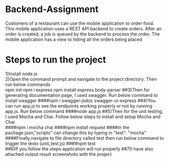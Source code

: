 # Backend-Assignment
Customers of a restaurant can use the mobile application to order food. This mobile application uses a REST API backend to create orders. After  an order is created, a job is queued by the backend to process the order. The mobile application has a view to listing all the orders being placed

# Steps to run the project
1)Install node js  <br/>
2)Open the command prompt and navigate to the project directory. Then run below commands  <br/>
	npm init
	npm i express
	npm install express body-parser
##3)Then for generating documentation page, I used swagger. Run below command to install swagger
	####npm i swagger-jsdoc swagger-ui-express
##4)You can run app.js to see the endpoints working properly or not by running app.js. Run below command 
	####node app.js
##5)Then for the unit testing, I used Mocha and Chai. Follow below steps to install and setup Mocha and Chai  	
	####npm i mocha chai
	####npm install request
	####In the pachage.json,"scripts" can change this by typing in "test": "mocha"
	####Finally,navigate to file directory called test then run below command to trigger the tests (unit_test.js)
	####npm test	
##6)If you follow the steps application will run properly
##7)I have also attached output result screenshots with the project
